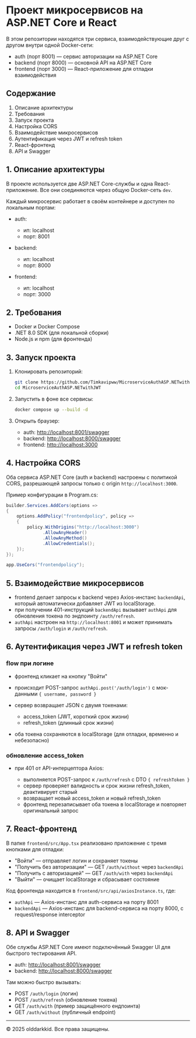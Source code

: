 # Проект микросервисов на ASP.NET Core и React

В этом репозитории находятся три сервиса, взаимодействующие друг с другом внутри одной Docker-сети:

* auth (порт 8001) — сервис авторизации на ASP.NET Core
* backend (порт 8000) — основной API на ASP.NET Core
* frontend (порт 3000) — React-приложение для отладки взаимодействия

## Содержание

1. Описание архитектуры
2. Требования
3. Запуск проекта
4. Настройка CORS
5. Взаимодействие микросервисов
6. Аутентификация через JWT и refresh token
7. React-фронтенд
8. API и Swagger

## 1. Описание архитектуры

В проекте используется две ASP.NET Core-службы и одна React-приложение. Все они соединяются через общую Docker-сеть `dev`.

Каждый микросервис работает в своём контейнере и доступен по локальным портам:

* auth:

  * ип: localhost
  * порт: 8001
* backend:

  * ип: localhost
  * порт: 8000
* frontend:

  * ип: localhost
  * порт: 3000

## 2. Требования

* Docker и Docker Compose
* .NET 8.0 SDK (для локальной сборки)
* Node.js и npm (для фронтенда)

## 3. Запуск проекта

1. Клонировать репозиторий:

   ```bash
   git clone https://github.com/Timkavipww/MicroserviceAuthASP.NETwithJWT
   cd MicroserviceAuthASP.NETwithJWT
   ```

2. Запустить в фоне все сервисы:

   ```bash
   docker compose up --build -d
   ```

3. Открыть браузер:

   * auth: [http://localhost:8001/swagger](http://localhost:8001/swagger)
   * backend: [http://localhost:8000/swagger](http://localhost:8000/swagger)
   * frontend: [http://localhost:3000](http://localhost:3000)

## 4. Настройка CORS

Оба сервиса ASP.NET Core (auth и backend) настроены с политикой CORS, разрешающей запросы только с origin `http://localhost:3000`.

Пример конфигурации в Program.cs:

```csharp
builder.Services.AddCors(options =>
{
    options.AddPolicy("frontendpolicy", policy =>
    {
        policy.WithOrigins("http://localhost:3000")
              .AllowAnyHeader()
              .AllowAnyMethod()
              .AllowCredentials();
    });
});

app.UseCors("frontendpolicy");
```

## 5. Взаимодействие микросервисов

* frontend делает запросы к backend через Axios-инстанс `backendApi`, который автоматически добавляет JWT из localStorage.
* при получении 401-инструкций `backendApi` вызывает `authApi` для обновления токена по эндпоинту `/auth/refresh`.
* `authApi` настроен на `http://localhost:8001` и может принимать запросы `/auth/login` и `/auth/refresh`.

## 6. Аутентификация через JWT и refresh token

### flow при логине

* фронтенд кликает на кнопку "Войти"
* происходит POST-запрос `authApi.post('/auth/login')` с мок-данными `{ username, password }`
* сервер возвращает JSON с двумя токенами:

  * access\_token (JWT, короткий срок жизни)
  * refresh\_token (длинный срок жизни)
* оба токена сохраняются в localStorage (для отладки, временно и небезопасно)

### обновление access\_token

* при 401 от API-интерцептора Axios:

  * выполняется POST-запрос к `/auth/refresh` с DTO `{ refreshToken }`
  * сервер проверяет валидность и срок жизни refresh\_token, деактивирует старый
  * возвращает новый access\_token и новый refresh\_token
  * фронтенд перезаписывает оба токена в localStorage и повторяет оригинальный запрос

## 7. React-фронтенд

В папке `frontend/src/App.tsx` реализовано приложение с тремя кнопками для отладки:

* "Войти" — отправляет логин и сохраняет токены
* "Получить без авторизации" — GET `/auth/without` через `backendApi`
* "Получить с авторизацией" — GET `/auth/with` через `backendApi`
* "Выйти" — очищает localStorage и сбрасывает состояние

Код фронтенда находится в `frontend/src/api/axiosInstance.ts`, где:

* `authApi` — Axios-инстанс для auth-сервиса на порту 8001
* `backendApi` — Axios-инстанс для backend-сервиса на порту 8000, с request/response interceptor

## 8. API и Swagger

Обе службы ASP.NET Core имеют подключённый Swagger UI для быстрого тестирования API.

* auth: [http://localhost:8001/swagger](http://localhost:8001/swagger)
* backend: [http://localhost:8000/swagger](http://localhost:8000/swagger)

Там можно быстро вызывать:

* POST `/auth/login` (логин)
* POST `/auth/refresh` (обновление токена)
* GET `/auth/with` (пример защищённого ендпоинта)
* GET `/auth/without` (публичный endpoint)

---

© 2025 olddarkkid. Все права защищены.

